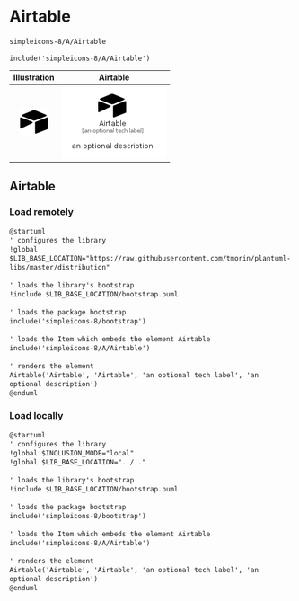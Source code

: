 # Airtable


```text
simpleicons-8/A/Airtable
```

```text
include('simpleicons-8/A/Airtable')
```



| Illustration | Airtable |
| :---: | :---: |
| ![illustration for Illustration](../../simpleicons-8/A/Airtable.png) | ![illustration for Airtable](../../simpleicons-8/A/Airtable.Local.png) |




## Airtable

### Load remotely
```plantuml
@startuml
' configures the library
!global $LIB_BASE_LOCATION="https://raw.githubusercontent.com/tmorin/plantuml-libs/master/distribution"

' loads the library's bootstrap
!include $LIB_BASE_LOCATION/bootstrap.puml

' loads the package bootstrap
include('simpleicons-8/bootstrap')

' loads the Item which embeds the element Airtable
include('simpleicons-8/A/Airtable')

' renders the element
Airtable('Airtable', 'Airtable', 'an optional tech label', 'an optional description')
@enduml
```

### Load locally
```plantuml
@startuml
' configures the library
!global $INCLUSION_MODE="local"
!global $LIB_BASE_LOCATION="../.."

' loads the library's bootstrap
!include $LIB_BASE_LOCATION/bootstrap.puml

' loads the package bootstrap
include('simpleicons-8/bootstrap')

' loads the Item which embeds the element Airtable
include('simpleicons-8/A/Airtable')

' renders the element
Airtable('Airtable', 'Airtable', 'an optional tech label', 'an optional description')
@enduml
```

